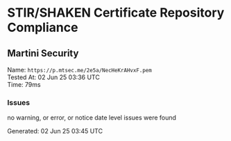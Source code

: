 # STIR/SHAKEN Certificate Repository Compliance

## Martini Security

Name: `https://p.mtsec.me/2e5a/NecHeKrAHvxF.pem`\
Tested At: 02 Jun 25 03:36 UTC\
Time: 79ms

### Issues

no warning, or error, or notice date level issues were found

Generated: 02 Jun 25 03:45 UTC
